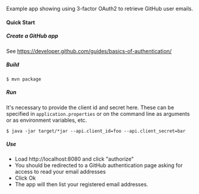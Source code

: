 Example app showing using 3-factor OAuth2 to retrieve GitHub user emails.

#### Quick Start
##### Create a GitHub app
See https://developer.github.com/guides/basics-of-authentication/
##### Build

```$ mvn package```


##### Run
It's necessary to provide the client id and secret here. These can be specified in ```application.properties``` or on
the command line as arguments or as environment variables, etc.


```$ java -jar target/*jar --api.client_id=foo --api.client_secret=bar```


##### Use
- Load http://localhost:8080 and click "authorize"
- You should be redirected to a GitHub authentication page asking for access to read your email addresses
- Click Ok
- The app will then list your registered email addresses.
